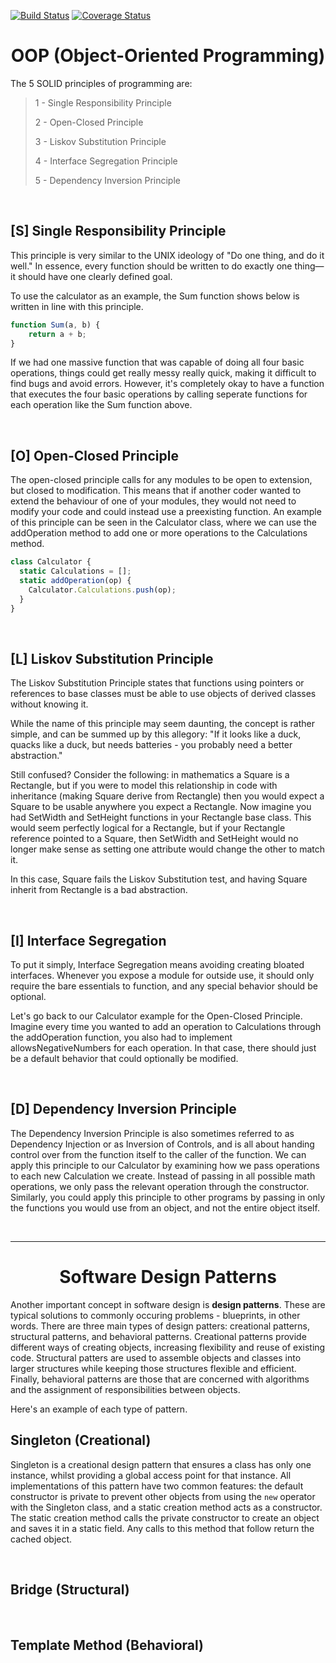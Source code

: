 [![Build Status](https://travis-ci.com/tmazyrko/IS219_codingprinciples.svg?branch=master)](https://travis-ci.com/tmazyrko/IS219_codingprinciples)
[![Coverage Status](https://coveralls.io/repos/github/tmazyrko/IS219_codingprinciples/badge.svg?branch=master)](https://coveralls.io/github/tmazyrko/IS219_codingprinciples?branch=master)


**<h1 align="center"> OOP (Object-Oriented Programming) </h1>** 


The 5 SOLID principles of programming are:

>  1 - Single Responsibility Principle
>  
>  2 - Open-Closed Principle
>  
>  3 - Liskov Substitution Principle
>  
>  4 - Interface Segregation Principle
>  
>  5 - Dependency Inversion Principle
  
<br>
  
**<h2> [S] Single Responsibility Principle </h2>**

This principle is very similar to the UNIX ideology of "Do one thing, and do it well." In essence, every function should be written to do exactly one thing—it should have one clearly defined goal. 

To use the calculator as an example, the Sum function shows below is written in line with this principle.

~~~javascript
function Sum(a, b) {
    return a + b;
}
~~~

If we had one massive function that was capable of doing all four basic operations, things could get really messy really quick, making it difficult to find bugs and avoid errors. However, it's completely okay to have a function that executes the four basic operations by calling seperate functions for each operation like the Sum function above.

<br>

**<h2> [O] Open-Closed Principle </h2>**

The open-closed principle calls for any modules to be open to extension, but closed to modification. This means that if another coder wanted to extend the behaviour of one of your modules, they would not need to modify your code and could instead use a preexisting function. An example of this principle can be seen in the Calculator class, where we can use the addOperation method to add one or more operations to the Calculations method.

~~~javascript
class Calculator {
  static Calculations = [];
  static addOperation(op) {
    Calculator.Calculations.push(op);
  }
}
~~~

<br>

**<h2> [L] Liskov Substitution Principle </h2>**

The Liskov Substitution Principle states that functions using pointers or references to base classes must be able to use objects of derived classes without knowing it.

While the name of this principle may seem daunting, the concept is rather simple, and can be summed up by this allegory:
"If it looks like a duck, quacks like a duck, but needs batteries - you probably need a better abstraction."

Still confused? Consider the following: in mathematics a Square is a Rectangle, but if you were to model this relationship in code with inheritance (making Square derive from Rectangle) then you would expect a Square to be usable anywhere you expect a Rectangle. Now imagine you had SetWidth and SetHeight functions in your Rectangle base class. This would seem perfectly logical for a Rectangle, but if your Rectangle reference pointed to a Square, then SetWidth and SetHeight would no longer make sense as setting one attribute would change the other to match it.

In this case, Square fails the Liskov Substitution test, and having Square inherit from Rectangle is a bad abstraction.

<br>

**<h2> [I] Interface Segregation </h2>**

To put it simply, Interface Segregation means avoiding creating bloated interfaces. Whenever you expose a module for outside use, it should only require the bare essentials to function, and any special behavior should be optional.

Let's go back to our Calculator example for the Open-Closed Principle. Imagine every time you wanted to add an operation to Calculations through the addOperation function, you also had to implement allowsNegativeNumbers for each operation. In that case, there should just be a default behavior that could optionally be modified.

<br>

**<h2> [D] Dependency Inversion Principle </h2>**

The Dependency Inversion Principle is also sometimes referred to as Dependency Injection or as Inversion of Controls, and is all about handing control over from the function itself to the caller of the function. We can apply this principle to our Calculator by examining how we pass operations to each new Calculation we create. Instead of passing in all possible math operations, we only pass the relevant operation through the constructor. Similarly, you could apply this principle to other programs by passing in only the functions you would use from an object, and not the entire object itself.

<br>

---

**<h1 align="center"> Software Design Patterns </h1>** 


Another important concept in software design is **design patterns**. These are typical solutions to commonly occuring problems - blueprints, in other words. There are three main types of design patters: creational patterns, structural patterns, and behavioral patterns. Creational patterns provide different ways of creating objects, increasing flexibility and reuse of existing code. Structural patters are used to assemble objects and classes into larger structures while keeping those structures flexible and efficient. Finally, behavioral patterns are those that are concerned with algorithms and the assignment of responsibilities between objects.

Here's an example of each type of pattern.

**<h2> Singleton (Creational) </h2>**

Singleton is a creational design pattern that ensures a class has only one instance, whilst providing a global access point for that instance. All implementations of this pattern have two common features: the default constructor is private to prevent other objects from using the `new` operator with the Singleton class, and a static creation method acts as a constructor. The static creation method calls the private constructor to create an object and saves it in a static field. Any calls to this method that follow return the cached object.

<br>

**<h2> Bridge (Structural) </h2>**



<br>

**<h2> Template Method (Behavioral) </h2>**



<br>
